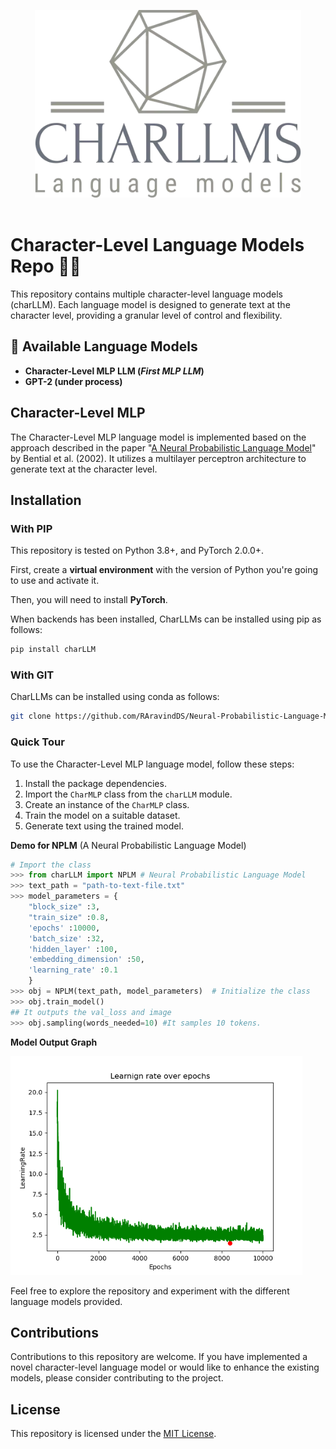 <p align="center">
  <img src="https://raw.githubusercontent.com/RAravindDS/CharLLMs/main/images/charllms.webp" height=300>
  <br/>
  <br/>
</p>




# **Character-Level Language Models Repo 🕺🏽**

This repository contains multiple character-level language models (charLLM). Each language model is designed to generate text at the character level, providing a granular level of control and flexibility.


## 🌟 Available Language Models 

- **Character-Level MLP LLM (<i>First MLP LLM</i>)**
- **GPT-2 (under process)**

## Character-Level MLP

The Character-Level MLP language model is implemented based on the approach described in the paper "[A Neural Probabilistic Language Model](https://www.jmlr.org/papers/volume3/bengio03a/bengio03a.pdf)" by Bential et al. (2002). 
It utilizes a multilayer perceptron architecture to generate text at the character level.

## Installation

### With PIP

This repository is tested on Python 3.8+, and PyTorch 2.0.0+.

First, create a **virtual environment** with the version of Python you're going to use and activate it.

Then, you will need to install **PyTorch**.

When backends has been installed, CharLLMs can be installed using pip as follows:

```python
pip install charLLM
```
### With GIT 

CharLLMs can be installed using conda as follows:

```zsh
git clone https://github.com/RAravindDS/Neural-Probabilistic-Language-Model.git
```


### Quick Tour


To use the Character-Level MLP language model, follow these steps:

1. Install the package dependencies.
2. Import the `CharMLP` class from the `charLLM` module.
3. Create an instance of the `CharMLP` class.
4. Train the model on a suitable dataset.
5. Generate text using the trained model.

**Demo for NPLM** (A Neural Probabilistic Language Model)
```python 
# Import the class 
>>> from charLLM import NPLM # Neural Probabilistic Language Model
>>> text_path = "path-to-text-file.txt" 
>>> model_parameters = {
    "block_size" :3, 
    "train_size" :0.8, 
    'epochs' :10000, 
    'batch_size' :32, 
    'hidden_layer' :100, 
    'embedding_dimension' :50,
    'learning_rate' :0.1 
    }
>>> obj = NPLM(text_path, model_parameters)  # Initialize the class 
>>> obj.train_model() 
## It outputs the val_loss and image 
>>> obj.sampling(words_needed=10) #It samples 10 tokens. 
```


**Model Output Graph**


<img src="https://raw.githubusercontent.com/RAravindDS/CharLLMs/main/images/nplm_plt.png" height=350>


Feel free to explore the repository and experiment with the different language models provided.

## Contributions

Contributions to this repository are welcome. If you have implemented a novel character-level language model or would like to enhance the existing models, please consider contributing to the project.

## License

This repository is licensed under the [MIT License](https://raw.githubusercontent.com/RAravindDS/CharLLMs/main/LICENCE).
